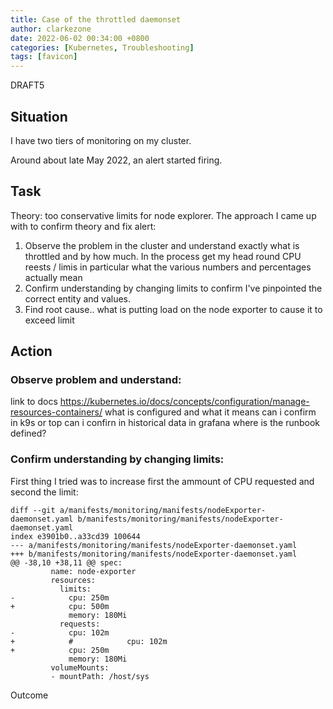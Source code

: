 ```yaml
---
title: Case of the throttled daemonset
author: clarkezone
date: 2022-06-02 00:34:00 +0800
categories: [Kubernetes, Troubleshooting]
tags: [favicon]
---
```

DRAFT5

## Situation
I have two tiers of monitoring on my cluster.

Around about late May 2022, an alert started firing.


## Task
Theory: too conservative limits for node explorer.  The approach I came up with to confirm theory and fix alert:

1. Observe the problem in the cluster and understand exactly what is throttled and by how much.  In the process get my head round CPU reests / limis in particular what the various numbers and percentages actually mean
2. Confirm understanding by changing limits to confirm I've pinpointed the correct entity and values.
3. Find root cause.. what is putting load on the node exporter to cause it to exceed limit

## Action
### Observe problem and understand:
link to docs https://kubernetes.io/docs/concepts/configuration/manage-resources-containers/
what is configured and what it means
can i confirm in k9s or top
can i confirn in historical data in grafana
where is the runbook defined?

### Confirm understanding by changing limits:
First thing I tried was to increase first the ammount of CPU requested and second the limit:

```
diff --git a/manifests/monitoring/manifests/nodeExporter-daemonset.yaml b/manifests/monitoring/manifests/nodeExporter-daemonset.yaml
index e3901b0..a33cd39 100644
--- a/manifests/monitoring/manifests/nodeExporter-daemonset.yaml
+++ b/manifests/monitoring/manifests/nodeExporter-daemonset.yaml
@@ -38,10 +38,11 @@ spec:
         name: node-exporter
         resources:
           limits:
-            cpu: 250m
+            cpu: 500m
             memory: 180Mi
           requests:
-            cpu: 102m
+            #            cpu: 102m
+            cpu: 250m
             memory: 180Mi
         volumeMounts:
         - mountPath: /host/sys
```

Outcome
